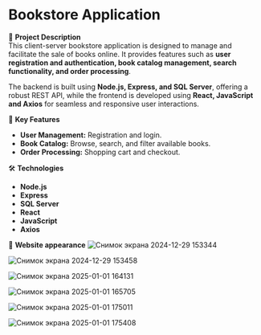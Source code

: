 # Bookstore Application

📌 **Project Description**  
This client-server bookstore application is designed to manage and facilitate the sale of books online. It provides features such as **user registration and authentication, book catalog management, search functionality, and order processing**.  

The backend is built using **Node.js, Express, and SQL Server**, offering a robust REST API, while the frontend is developed using **React, JavaScript and Axios** for seamless and responsive user interactions.  

🚀 **Key Features**  
- **User Management:** Registration and login.  
- **Book Catalog:** Browse, search, and filter available books.  
- **Order Processing:** Shopping cart and checkout.  

🛠️ **Technologies**   
- **Node.js**  
- **Express**  
- **SQL Server**  
- **React**
- **JavaScript** 
- **Axios**

🎨 **Website appearance** 
![Снимок экрана 2024-12-29 153344](https://github.com/user-attachments/assets/45f33442-3efd-48b7-a9af-4f716ef438c9)

![Снимок экрана 2024-12-29 153458](https://github.com/user-attachments/assets/31f05a8f-1a4a-4f3e-9edd-7618c38ddbb0)

![Снимок экрана 2025-01-01 164131](https://github.com/user-attachments/assets/8a1f834e-e4f9-4f0d-be1f-0a5f1d19d42f)

![Снимок экрана 2025-01-01 165705](https://github.com/user-attachments/assets/f1e0a2a6-71c4-4d1e-b960-4d90a6949987)

![Снимок экрана 2025-01-01 175011](https://github.com/user-attachments/assets/a01d3dcf-0b04-4db4-87b8-8ac916c4a82b)

![Снимок экрана 2025-01-01 175408](https://github.com/user-attachments/assets/479134c1-2aec-408d-a3f1-a3680f664d75)
